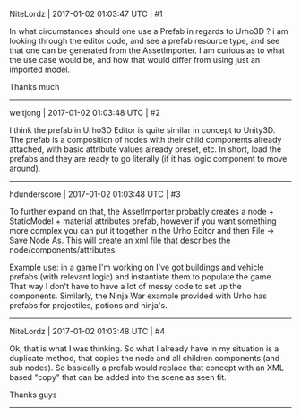 NiteLordz | 2017-01-02 01:03:47 UTC | #1

In what circumstances should one use a Prefab in regards to Urho3D ?  i am looking through the editor code, and see a prefab resource type, and see that one can be generated from the AssetImporter.  I am curious as to what the use case would be, and how that would differ from using just an imported model.

Thanks much

-------------------------

weitjong | 2017-01-02 01:03:48 UTC | #2

I think the prefab in Urho3D Editor is quite similar in concept to Unity3D. The prefab is a composition of nodes with their child components already attached, with basic attribute values already preset, etc. In short, load the prefabs and they are ready to go literally (if it has logic component to move around).

-------------------------

hdunderscore | 2017-01-02 01:03:48 UTC | #3

To further expand on that, the AssetImporter probably creates a node + StaticModel + material attributes prefab, however if you want something more complex you can put it together in the Urho Editor and then File -> Save Node As. This will create an xml file that describes the node/components/attributes.

Example use: in a game I'm working on I've got buildings and vehicle prefabs (with relevant logic) and instantiate them to populate the game. That way I don't have to have a lot of messy code to set up the components. Similarly, the Ninja War example provided with Urho has prefabs for projectiles, potions and ninja's.

-------------------------

NiteLordz | 2017-01-02 01:03:48 UTC | #4

Ok, that is what I was thinking. So what I already have in my situation is a duplicate method, that copies the node and all children components (and sub nodes). So basically a prefab would replace that concept with an XML based "copy" that can be added into the scene as seen fit.

Thanks guys

-------------------------

